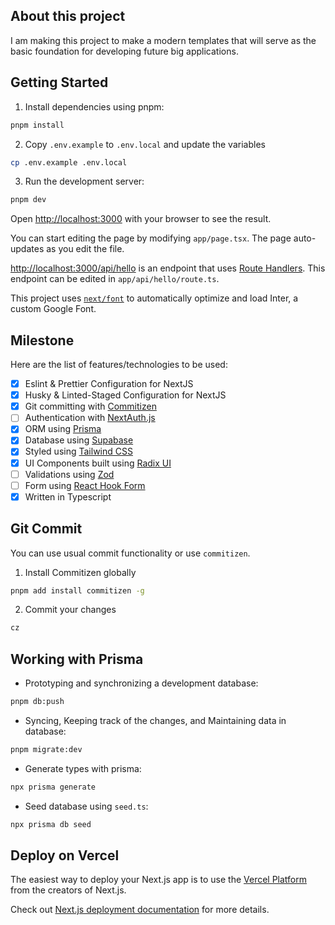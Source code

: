 ## About this project

I am making this project to make a modern templates that will serve as the basic foundation for developing future big applications.

## Getting Started

1. Install dependencies using pnpm:

```bash
pnpm install
```

2. Copy `.env.example` to `.env.local` and update the variables

```bash
cp .env.example .env.local
```

3. Run the development server:

```bash
pnpm dev
```

Open [http://localhost:3000](http://localhost:3000) with your browser to see the result.

You can start editing the page by modifying `app/page.tsx`. The page auto-updates as you edit the file.

[http://localhost:3000/api/hello](http://localhost:3000/api/hello) is an endpoint that uses [Route Handlers](https://beta.nextjs.org/docs/routing/route-handlers). This endpoint can be edited in `app/api/hello/route.ts`.

This project uses [`next/font`](https://nextjs.org/docs/basic-features/font-optimization) to automatically optimize and load Inter, a custom Google Font.

## Milestone

Here are the list of features/technologies to be used:

- [x] Eslint & Prettier Configuration for NextJS
- [x] Husky & Linted-Staged Configuration for NextJS
- [x] Git committing with [Commitizen](https://commitizen-tools.github.io/commitizen/)
- [ ] Authentication with [NextAuth.js](https://next-auth.js.org/)
- [x] ORM using [Prisma](https://www.prisma.io/)
- [x] Database using [Supabase](https://supabase.com/)
- [x] Styled using [Tailwind CSS](https://tailwindcss.com/)
- [x] UI Components built using [Radix UI](https://www.radix-ui.com/)
- [ ] Validations using [Zod](https://github.com/colinhacks/zod)
- [ ] Form using [React Hook Form](https://react-hook-form.com/)
- [x] Written in Typescript

## Git Commit

You can use usual commit functionality or use `commitizen`.

1. Install Commitizen globally

```bash
pnpm add install commitizen -g
```

2. Commit your changes

```bash
cz
```

## Working with Prisma

- Prototyping and synchronizing a development database:

```bash
pnpm db:push
```

- Syncing, Keeping track of the changes, and Maintaining data in database:

```bash
pnpm migrate:dev
```

- Generate types with prisma:

```bash
npx prisma generate
```

- Seed database using `seed.ts`:

```bash
npx prisma db seed
```

## Deploy on Vercel

The easiest way to deploy your Next.js app is to use the [Vercel Platform](https://vercel.com/new?utm_medium=default-template&filter=next.js&utm_source=create-next-app&utm_campaign=create-next-app-readme) from the creators of Next.js.

Check out [Next.js deployment documentation](https://nextjs.org/docs/deployment) for more details.
